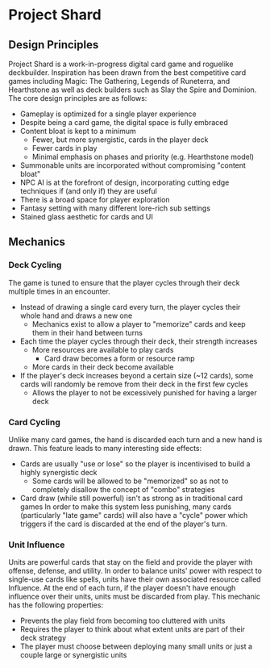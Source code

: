 # Project Shard
## Design Principles
Project Shard is a work-in-progress digital card game and roguelike deckbuilder. Inspiration has been drawn from the best competitive card games including Magic: The Gathering, Legends of Runeterra, and Hearthstone as well as deck builders such as Slay the Spire and Dominion. The core design principles are as follows:
- Gameplay is optimized for a single player experience
- Despite being a card game, the digital space is fully embraced
- Content bloat is kept to a minimum
  - Fewer, but more synergistic, cards in the player deck
  - Fewer cards in play
  - Minimal emphasis on phases and priority (e.g. Hearthstone model)
- Summonable units are incorporated without compromising "content bloat"
- NPC AI is at the forefront of design, incorporating cutting edge techniques if (and only if) they are useful
- There is a broad space for player exploration
- Fantasy setting with many different lore-rich sub settings
- Stained glass aesthetic for cards and UI

## Mechanics

### Deck Cycling
The game is tuned to ensure that the player cycles through their deck multiple times in an encounter. 
- Instead of drawing a single card every turn, the player cycles their whole hand and draws a new one
  - Mechanics exist to allow a player to "memorize" cards and keep them in their hand between turns
- Each time the player cycles through their deck, their strength increases
  - More resources are available to play cards
    - Card draw becomes a form or resource ramp
  - More cards in their deck become available
- If the player's deck increases beyond a certain size (~12 cards), some cards will randomly be remove from their deck in the first few cycles
  - Allows the player to not be excessively punished for having a larger deck
  
### Card Cycling
Unlike many card games, the hand is discarded each turn and a new hand is drawn. This feature leads to many interesting side effects:
- Cards are usually "use or lose" so the player is incentivised to build a highly synergistic deck
  - Some cards will be allowed to be "memorized" so as not to completely disallow the concept of "combo" strategies
- Card draw (while still powerful) isn't as strong as in traditional card games
In order to make this system less punishing, many cards (particularly "late game" cards) will also have a "cycle" power which triggers if the card is discarded at the end of the player's turn. 

### Unit Influence
Units are powerful cards that stay on the field and provide the player with offense, defense, and utility. In order to balance units' power with respect to single-use cards like spells, units have their own associated resource called Influence. At the end of each turn, if the player doesn't have enough influence over their units, units must be discarded from play. This mechanic has the following properties:
- Prevents the play field from becoming too cluttered with units
- Requires the player to think about what extent units are part of their deck strategy
- The player must choose between deploying many small units or just a couple large or synergistic units
